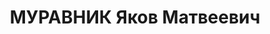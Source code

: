 ---
title: МУРАВНИК Яков Матвеевич
description: '[1895 - .1937]

  Еврей.

  Учился 1 год в сельском 2-классном училище, не закончил.

  Член Компартии с августа 1912.

  С 1905 – работал по найму: 5 лет в промышленности и 9 лет на "прочих работах". Из
  них – семь лет чернорабочим-формовщиком.

  В 1917-18 – председатель солдатского комитета 33-го Заамурского корпуса.

  В 1918-19 – военный комиссар дивизии в 10 армии РККА.

  В 1919-21 – ответ. секретарь Николаевского, Кременчугского губкомов ВКП(б).

  В 1921-22 – инструктор ЦК ВКП(б).

  В 1922-23 – ответ. секретарь Таганрогского окружкома ВКП(б).

  В 1923-24 – зав. организационным отделом Донецкого губкома ВКП(б).

  В 1924-25 – секретарь Сибирского промышленного райкома ВКП(б).

  В 1925-26 – 1-й секретарь Ачинского окружкома ВКП(б).

  С конца 1926 - зав. организационным отделом Актюбинского губкома ВКП(б).

  С января 1928 – ответственный инструктор Казахстанского краевого комитета ВКП(б).

  В ?-апреле 1929 – 1-й секретарь Гурьевского окружкома ВКП(б).

  В апреле 1929 г. Бюро Казкрайкома ВКП(б) рекомендован на учебу на Курсы марксизма
  при ЦК ВКП(б). 10 сентября 1929 Бюро Казкрайкома на основании решения Президиума
  КК от 4 сентября 1929 сообщило ЦК ВКП(б) о нецелесообразности его принятия на учебу.'
---